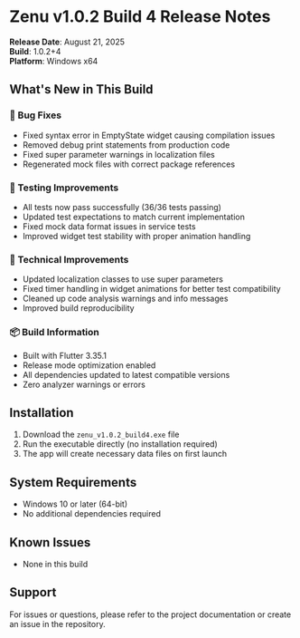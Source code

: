 # Zenu v1.0.2 Build 4 Release Notes

**Release Date**: August 21, 2025  
**Build**: 1.0.2+4  
**Platform**: Windows x64

## What's New in This Build

### 🐛 Bug Fixes
- Fixed syntax error in EmptyState widget causing compilation issues
- Removed debug print statements from production code
- Fixed super parameter warnings in localization files
- Regenerated mock files with correct package references

### 🧪 Testing Improvements
- All tests now pass successfully (36/36 tests passing)
- Updated test expectations to match current implementation
- Fixed mock data format issues in service tests
- Improved widget test stability with proper animation handling

### 🔧 Technical Improvements
- Updated localization classes to use super parameters
- Fixed timer handling in widget animations for better test compatibility
- Cleaned up code analysis warnings and info messages
- Improved build reproducibility

### 📦 Build Information
- Built with Flutter 3.35.1
- Release mode optimization enabled
- All dependencies updated to latest compatible versions
- Zero analyzer warnings or errors

## Installation
1. Download the `zenu_v1.0.2_build4.exe` file
2. Run the executable directly (no installation required)
3. The app will create necessary data files on first launch

## System Requirements
- Windows 10 or later (64-bit)
- No additional dependencies required

## Known Issues
- None in this build

## Support
For issues or questions, please refer to the project documentation or create an issue in the repository.
